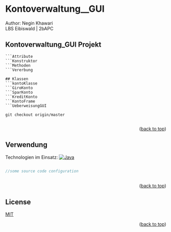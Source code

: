 # Kontoverwaltung__GUI

Author: Negin Khawari <br>LBS Eibiswald | 2bAPC
 
## Kontoverwaltung_GUI Projekt
```GUIFrom
```Attribute
```Konstruktor
```Methoden
```Vererbung

## Klassen
```kontoKlasse
```GiroKonto
```SparKonto
```KreditKonto
```KontoFrame
```UeberweisungGUI
 
git checkout origin/master
 
```
<p align="right">(<a href="#readme-top">back to top</a>)</p>
 
## Verwendung
Technologien im Einsatz:
[![Java][java.com]][java-url]
 
```Java
 
//some source code configuration
 
```
 
<p align="right">(<a href="#readme-top">back to top</a>)</p>
 
## License
 
[MIT](https://choosealicense.com/licenses/mit/)
<p align="right">(<a href="#readme-top">back to top</a>)</p>
 
<!-- MARKDOWN LINKS & IMAGES -->
<!-- https://www.markdownguide.org/basic-syntax/#reference-style-links -->
[java.com]: https://img.shields.io/badge/Java-ED8B00?style=for-the-badge&logo=openjdk&logoColor=white
[java-url]: https://www.java.com/de/
[product-screenshot]: program.png

